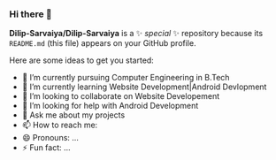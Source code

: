 ### Hi there 👋

**Dilip-Sarvaiya/Dilip-Sarvaiya** is a ✨ _special_ ✨ repository because its `README.md` (this file) appears on your GitHub profile.

Here are some ideas to get you started:
- 🔭 I’m currently pursuing Computer Engineering in B.Tech
- 🌱 I’m currently learning Website Development|Android Devlopment
- 👯 I’m looking to collaborate on Website Developement 
- 🤔 I’m looking for help with Android Development
- 💬 Ask me about my projects
- 📫 How to reach me: 
- 😄 Pronouns: ...
- ⚡ Fun fact: ...
